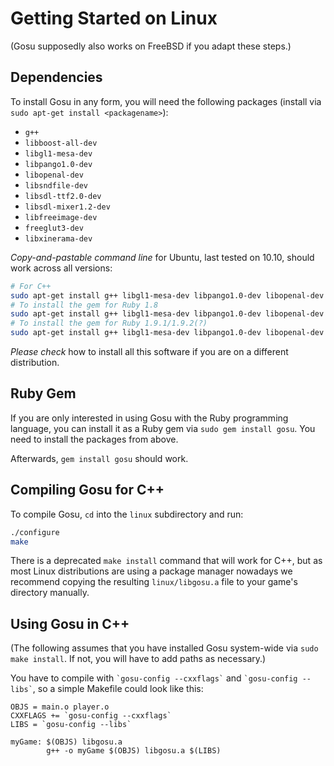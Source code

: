 # Getting Started on Linux

(Gosu supposedly also works on FreeBSD if you adapt these steps.)

## Dependencies

To install Gosu in any form, you will need the following packages (install via `sudo apt-get install <packagename>`):

  * `g++`
  * `libboost-all-dev`
  * `libgl1-mesa-dev`
  * `libpango1.0-dev`
  * `libopenal-dev`
  * `libsndfile-dev`
  * `libsdl-ttf2.0-dev`
  * `libsdl-mixer1.2-dev`
  * `libfreeimage-dev`
  * `freeglut3-dev`
  * `libxinerama-dev`

*Copy-and-pastable command line* for Ubuntu, last tested on 10.10, should work across all versions:

```bash
# For C++
sudo apt-get install g++ libgl1-mesa-dev libpango1.0-dev libopenal-dev libsndfile-dev libsdl-ttf2.0-dev libfreeimage-dev libxinerama-dev
# To install the gem for Ruby 1.8
sudo apt-get install g++ libgl1-mesa-dev libpango1.0-dev libopenal-dev libsndfile-dev libsdl-ttf2.0-dev libfreeimage-dev libxinerama-dev ruby1.8-dev rubygems
# To install the gem for Ruby 1.9.1/1.9.2(?)
sudo apt-get install g++ libgl1-mesa-dev libpango1.0-dev libopenal-dev libsndfile-dev libsdl-ttf2.0-dev libfreeimage-dev libxinerama-dev ruby1.9.1-dev rubygems
```

*Please check* how to install all this software if you are on a different distribution.

## Ruby Gem

If you are only interested in using Gosu with the Ruby programming language, you can install it as a Ruby gem via `sudo gem install gosu`. You need to install the packages from above.

Afterwards, `gem install gosu` should work.

## Compiling Gosu for C++

To compile Gosu, `cd` into the `linux` subdirectory and run:

```bash
./configure
make
```

There is a deprecated `make install` command that will work for C++, but as most Linux distributions are using a package manager nowadays we recommend copying the resulting `linux/libgosu.a` file to your game's directory manually.

## Using Gosu in C++

(The following assumes that you have installed Gosu system-wide via `sudo make install`. If not, you will have to add paths as necessary.)

You have to compile with `` `gosu-config --cxxflags` `` and `` `gosu-config --libs` ``, so a simple Makefile could look like this:

```make
OBJS = main.o player.o
CXXFLAGS += `gosu-config --cxxflags`
LIBS = `gosu-config --libs`

myGame: $(OBJS) libgosu.a
        g++ -o myGame $(OBJS) libgosu.a $(LIBS)
```

